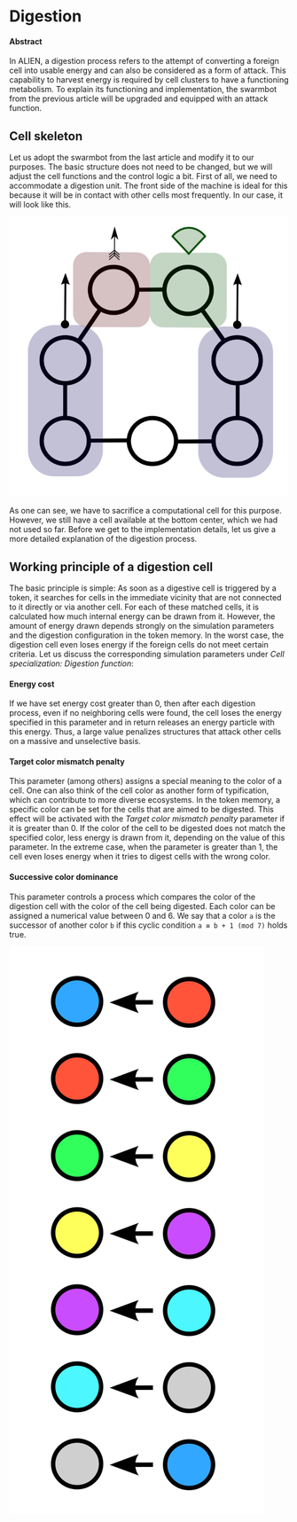 # Digestion

#### Abstract

In ALIEN, a digestion process refers to the attempt of converting a foreign cell into usable energy and can also be considered as a form of attack. This capability to harvest energy is required by cell clusters to have a functioning metabolism. To explain its functioning and implementation, the swarmbot from the previous article will be upgraded and equipped with an attack function.

## Cell skeleton

Let us adopt the swarmbot from the last article and modify it to our purposes. The basic structure does not need to be changed, but we will adjust the cell functions and the control logic a bit. First of all, we need to accommodate a digestion unit. The front side of the machine is ideal for this because it will be in contact with other cells most frequently. In our case, it will look like this.

![Cell skeleton of a swarmbot with attack capabilities](<../../.gitbook/assets/skeleton attacker.svg>)

As one can see, we have to sacrifice a computational cell for this purpose. However, we still have a cell available at the bottom center, which we had not used so far. Before we get to the implementation details, let us give a more detailed explanation of the digestion process.

## Working principle of a digestion cell

The basic principle is simple: As soon as a digestive cell is triggered by a token, it searches for cells in the immediate vicinity that are not connected to it directly or via another cell. For each of these matched cells, it is calculated how much internal energy can be drawn from it. However, the amount of energy drawn depends strongly on the simulation parameters and the digestion configuration in the token memory. In the worst case, the digestion cell even loses energy if the foreign cells do not meet certain criteria. Let us discuss the corresponding simulation parameters under _Cell specialization: Digestion function_:

#### Energy cost

If we have set energy cost greater than 0, then after each digestion process, even if no neighboring cells were found, the cell loses the energy specified in this parameter and in return releases an energy particle with this energy. Thus, a large value penalizes structures that attack other cells on a massive and unselective basis.

#### Target color mismatch penalty

This parameter (among others) assigns a special meaning to the color of a cell. One can also think of the cell color as another form of typification, which can contribute to more diverse ecosystems. In the token memory, a specific color can be set for the cells that are aimed to be digested. This effect will be activated with the _Target color mismatch penalty_ parameter if it is greater than 0. If the color of the cell to be digested does not match the specified color, less energy is drawn from it, depending on the value of this parameter. In the extreme case, when the parameter is greater than 1, the cell even loses energy when it tries to digest cells with the wrong color.

#### Successive color dominance

This parameter controls a process which compares the color of the digestion cell with the color of the cell being digested. Each color can be assigned a numerical value between 0 and 6. We say that a color `a` is the successor of another color `b` if this cyclic condition `a ≡ b + 1 (mod 7)` holds true.&#x20;

![Visualization of the cyclic condition. Right: dominating cell color](<../../.gitbook/assets/color dominance.svg>)
